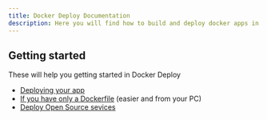 ```yaml
---
title: Docker Deploy Documentation
description: Here you will find how to build and deploy docker apps in Docker Deploy
---
```


## Getting started

These will help you getting started in Docker Deploy

- [Deploying your app](/deploying-private-images)
- [If you have only a Dockerfile](/dockerfile-to-compose) (easier and from your PC)
- [Deploy Open Source sevices](/deploy-public-images)
